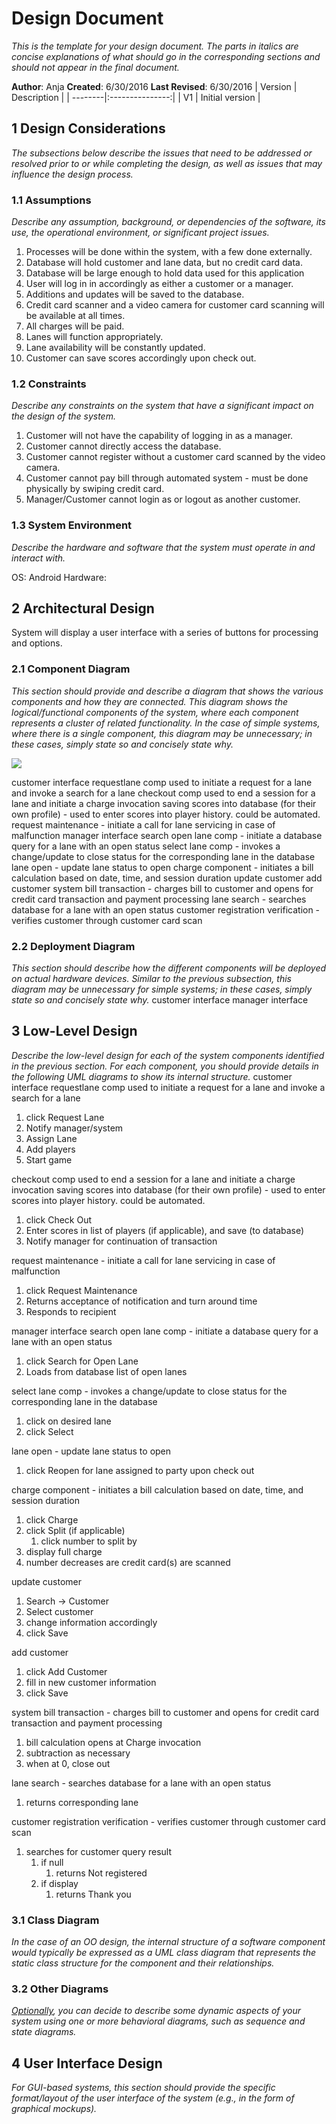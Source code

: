 # Design Document

*This is the template for your design document. The parts in italics are concise explanations of what should go in the corresponding sections and should not appear in the final document.*

**Author**: Anja
**Created**: 6/30/2016
**Last Revised**: 6/30/2016
| Version | Description     |
| --------|:---------------:|
| V1      | Initial version |

## 1 Design Considerations

*The subsections below describe the issues that need to be addressed or resolved prior to or while completing the design, as well as issues that may influence the design process.*

### 1.1 Assumptions

*Describe any assumption, background, or dependencies of the software, its use, the operational environment, or significant project issues.*

1. Processes will be done within the system, with a few done externally.
2. Database will hold customer and lane data, but no credit card data.
3. Database will be large enough to hold data used for this application
4. User will log in in accordingly as either a customer or a manager.
5. Additions and updates will be saved to the database.
6. Credit card scanner and a video camera for customer card scanning will be available at all times.
7. All charges will be paid.
8. Lanes will function appropriately.
9. Lane availability will be constantly updated.
10. Customer can save scores accordingly upon check out.

### 1.2 Constraints

*Describe any constraints on the system that have a significant impact on the design of the system.*
1. Customer will not have the capability of logging in as a manager.
2. Customer cannot directly access the database.
3. Customer cannot register without a customer card scanned by the video camera.
4. Customer cannot pay bill through automated system - must be done physically by swiping credit card.
5. Manager/Customer cannot login as or logout as another customer.

### 1.3 System Environment

*Describe the hardware and software that the system must operate in and interact with.*

OS: Android 
Hardware: 

## 2 Architectural Design

System will display a user interface with a series of buttons for processing and options.

### 2.1 Component Diagram

*This section should provide and describe a diagram that shows the various components and how they are connected. This diagram shows the logical/functional components of the system, where each component represents a cluster of related functionality. In the case of simple systems, where there is a single component, this diagram may be unnecessary; in these cases, simply state so and concisely state why.*

![](https://lh3.googleusercontent.com/TINyoYh85Qc04P2qPAgofivyrLi54L3DTe1TR9vF_8G9b7S608T8ObZjT2jKUqNuqBfchEa0VqNvE9IryOzvvuVVxbL9mkWky3hHs2D0OOvfOl8pJaHhLO2qSUW3tkVXPJbogYUk3s_wO2eyrAJd4h_ppxE1iVWI0x7CCeOvFns1dEBxw7l1v1i9u37dx3jA0YJ8GWisZJj6aSBJEiUKENrccsNLwaqSUNI32_rAvHO9AMfYonEdIOma5lmzTL9k-QPouyRu-uwfEuphYqRHTuesmHOR0z81rbbEIgzsXP-7jvV2atNldvSFNnMkHuyuI2j5Q1dHFSfTZhypId-xJA__JPhMNGlGLsLrEgCFgIssob35AKEdRQ7Fc2YWQA59UjrBbbRu76ONfsVmd-pfpIPooR82MJzTSdLTBaUVI6rx3u0Y-isnKsMFvlHM_DYfA4KHLsRCrzKd1qZh3hnq2s5b6oQiXVHqY_M3VkI566wIP70TTN9Z1wR-0rJ8fyt5-NVI4R0H8WiTMxcB9aCbRR4_edrJJtf8pTQ2lGFx7z4VVa2XXgImWafGm7dVnsu6d-DCSxHvj9-bXGA7VTtAVUyJ6yFSxt67=w463-h599-no)

customer interface
  requestlane comp used to initiate a request for a lane and invoke a search for a lane
  checkout comp used to end a session for a lane and initiate a charge invocation
  saving scores into database (for their own profile) - used to enter scores into player history. could be automated. 
  request maintenance - initiate a call for lane servicing in case of malfunction
manager interface
  search open lane comp - initiate a database query for a lane with an open status
  select lane comp - invokes a change/update to close status for the corresponding lane in the database 
  lane open - update lane status to open
  charge component - initiates a bill calculation based on date, time, and session duration
  update customer
  add customer
system
  bill transaction - charges bill to customer and opens for credit card transaction and payment processing
  lane search - searches database for a lane with an open status
  customer registration verification - verifies customer through customer card scan
### 2.2 Deployment Diagram

*This section should describe how the different components will be deployed on actual hardware devices. Similar to the previous subsection, this diagram may be unnecessary for simple systems; in these cases, simply state so and concisely state why.*
customer interface 
manager interface

## 3 Low-Level Design

*Describe the low-level design for each of the system components identified in the previous section. For each component, you should provide details in the following UML diagrams to show its internal structure.*
customer interface
  requestlane comp used to initiate a request for a lane and invoke a search for a lane
     
1. click Request Lane
2. Notify manager/system
3. Assign Lane
4. Add players 
5. Start game

  checkout comp used to end a session for a lane and initiate a charge invocation
  saving scores into database (for their own profile) - used to enter scores into player history. could be automated. 

1. click Check Out
2. Enter scores in list of players (if applicable), and save (to database)
3. Notify manager for continuation of transaction

  request maintenance - initiate a call for lane servicing in case of malfunction
1. click Request Maintenance
2. Returns acceptance of notification and turn around time
3. Responds to recipient

manager interface
  search open lane comp - initiate a database query for a lane with an open status
1. click Search for Open Lane
2. Loads from database list of open lanes

  select lane comp - invokes a change/update to close status for the corresponding lane in the database 
1. click on desired lane 
2. click Select 

  lane open - update lane status to open
1. click Reopen for lane assigned to party upon check out

  charge component - initiates a bill calculation based on date, time, and session duration
1. click Charge
2. click Split (if applicable)
	1. click number to split by
1. display full charge
1. number decreases are credit card(s) are scanned

  update customer
1. Search -> Customer
2. Select customer
3. change information accordingly
4. click Save

  add customer
1. click Add Customer
2. fill in new customer information
3. click Save

system
  bill transaction - charges bill to customer and opens for credit card transaction and payment processing
1. bill calculation opens at Charge invocation
2. subtraction as necessary
3. when at 0, close out

  lane search - searches database for a lane with an open status
1. returns corresponding lane

  customer registration verification - verifies customer through customer card scan
1. searches for customer query result 
	1. if null
		1. returns Not registered
	1. if display
		1. returns Thank you

### 3.1 Class Diagram

*In the case of an OO design, the internal structure of a software component would typically be expressed as a UML class diagram that represents the static class structure for the component and their relationships.*

### 3.2 Other Diagrams

*<u>Optionally</u>, you can decide to describe some dynamic aspects of your system using one or more behavioral diagrams, such as sequence and state diagrams.*

## 4 User Interface Design
*For GUI-based systems, this section should provide the specific format/layout of the user interface of the system (e.g., in the form of graphical mockups).*

